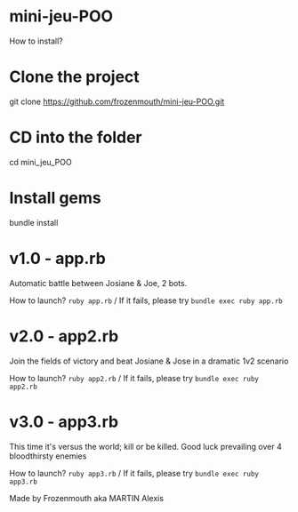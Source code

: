 # mini-jeu-POO

How to install?
# Clone the project
git clone https://github.com/frozenmouth/mini-jeu-POO.git

# CD into the folder
cd mini_jeu_POO

# Install gems
bundle install

# v1.0 - app.rb
Automatic battle between Josiane & Joe, 2 bots.

How to launch?
`ruby app.rb` / If it fails, please try `bundle exec ruby app.rb`

# v2.0 - app2.rb
Join the fields of victory and beat Josiane & Jose in a dramatic 1v2 scenario

How to launch?
`ruby app2.rb` / If it fails, please try `bundle exec ruby app2.rb`

# v3.0 - app3.rb
This time it's versus the world; kill or be killed. Good luck prevailing over 4 bloodthirsty enemies

How to launch?
`ruby app3.rb` / If it fails, please try `bundle exec ruby app3.rb`

Made by Frozenmouth aka MARTIN Alexis



